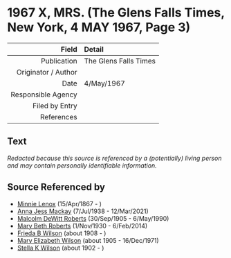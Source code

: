 ﻿---
layout: page
permalink: /sources/s69967380
---

# 1967 X, MRS. (The Glens Falls Times, New York, 4 MAY 1967, Page 3)

Field | Detail
---:|:---
Publication | The Glens Falls Times
Originator / Author | 
Date | 4/May/1967
Responsible Agency | 
Filed by Entry | 
References | 

## Text

_Redacted because this source is referenced by a (potentially) living person and may contain personally identifiable information._

## Source Referenced by

* [Minnie Lenox](../people/@99536158@-minnie-lenox-b1867-4-15-d.md) (15/Apr/1867 - )
* [Anna Jess Mackay](../people/@41265374@-anna-jess-mackay-b1938-7-7-d2021-3-12.md) (7/Jul/1938 - 12/Mar/2021)
* [Malcolm DeWitt Roberts](../people/@21721539@-malcolm-dewitt-roberts-b1905-9-30-d1990-5-6.md) (30/Sep/1905 - 6/May/1990)
* [Mary Beth Roberts](../people/@44331192@-mary-beth-roberts-b1930-11-1-d2014-2-6.md) (1/Nov/1930 - 6/Feb/2014)
* [Frieda B Wilson](../people/@66883950@-frieda-b-wilson-b1908-d.md) (about 1908 - )
* [Mary Elizabeth Wilson](../people/@99819804@-mary-elizabeth-wilson-b1905-d1971-12-16.md) (about 1905 - 16/Dec/1971)
* [Stella K Wilson](../people/@26878767@-stella-k-wilson-b1902-d.md) (about 1902 - )
